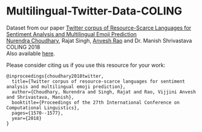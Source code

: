 # Multilingual-Twitter-Data-COLING
Dataset from our paper [Twitter corpus of Resource-Scarce Languages for Sentiment Analysis and Multilingual Emoji Prediction](https://www.aclweb.org/anthology/C18-1133.pdf)  
[Nurendra Choudhary](https://github.com/Akirato), Rajat Singh, [Anvesh Rao](https://github.com/nvshrao) and Dr. Manish Shrivastava  
COLING 2018  
Also available [here](https://figshare.com/articles/Twitter_corpus_of_Resource-Scarce_Languages_for_Sentiment_Analysis_and_Multilingual_Emoji_Prediction/6477782).

Please consider citing us if you use this resource for your work:
```
@inproceedings{choudhary2018twitter,
  title={Twitter corpus of resource-scarce languages for sentiment analysis and multilingual emoji prediction},
  author={Choudhary, Nurendra and Singh, Rajat and Rao, Vijjini Anvesh and Shrivastava, Manish},
  booktitle={Proceedings of the 27th International Conference on Computational Linguistics},
  pages={1570--1577},
  year={2018}
}
```
